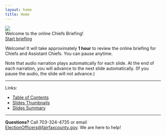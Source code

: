 ```yaml
---
layout: home
title: Home
---
```


<img class="hero-image" src="{{ site.github.url }}/assets/img/chiefs-briefing-slide-intro.png">

<div class="homepage-intro">
Welcome to the online Chiefs Briefing!
</div>

<div>
<a class="homepage-button" href="{{ site.github.url }}/slides/001">Start briefing</a>
</div>

Welcome! It will take approximately **1 hour** to review the online briefing for Chiefs and Assistant Chiefs. You can pause anytime.

Note that audio narration plays automatically for each slide. At the end of each narration, you will advance to the next slide automatically. (If you pause the audio, the slide will not advance.)

---

Links:
* <a href="{{ site.github.url }}/slides/">Table of Contents</a>
* <a href="{{ site.github.url }}/slides-thumbnails/">Slides Thumbnails</a>
* <a href="{{ site.github.url }}/slides-summary/">Slides Summary</a>

---

**Questions?** Call 703-324-4735 or email ElectionOfficers@fairfaxcounty.gov. We are here to help!